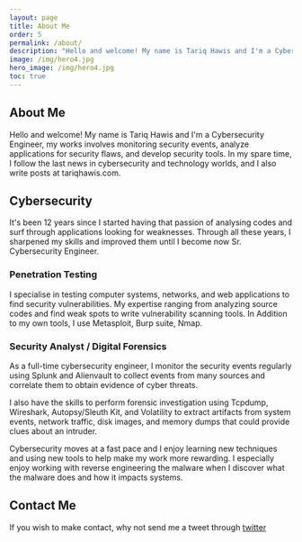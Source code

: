 ```yaml
---
layout: page
title: About Me
order: 5
permalink: /about/
description: "Hello and welcome! My name is Tariq Hawis and I'm a Cybersecurity Engineer and a part time author"
image: /img/hero4.jpg
hero_image: /img/hero4.jpg
toc: true
---
```


## About Me

Hello and welcome! My name is Tariq Hawis and I'm a Cybersecurity Engineer, my works involves monitoring security events, analyze applications for security flaws, and develop security tools. In my spare time, I follow the last news in cybersecurity and technology worlds, and I also write posts at tariqhawis.com.


## Cybersecurity

It's been 12 years since I started having that passion of analysing codes and surf through applications looking for weaknesses. Through all these years, I sharpened my skills and improved them until I become now Sr. Cybersecurity Engineer. 

### Penetration Testing

 I specialise in testing computer systems, networks, and web applications to find security vulnerabilities. My expertise ranging from analyzing source codes and find weak spots to write vulnerability scanning tools. In Addition to my own tools, I use Metasploit, Burp suite, Nmap.


### Security Analyst / Digital Forensics

As a full-time cybersecurity engineer, I monitor the security events regularly using Splunk and Alienvault to collect events from many sources and correlate them to obtain evidence of cyber threats.

I also have the skills to perform forensic investigation using Tcpdump, Wireshark, Autopsy/Sleuth Kit, and Volatility to extract artifacts from system events, network traffic, disk images, and memory dumps that could provide clues about an intruder.


Cybersecurity moves at a fast pace and I enjoy learning new techniques and using new tools to help make my work more rewarding. I especially enjoy working with reverse engineering the malware when I discover what the malware does and how it impacts systems.


## Contact Me

If you wish to make contact, why not send me a tweet through [twitter](https://twitter.com/TariqHawis)